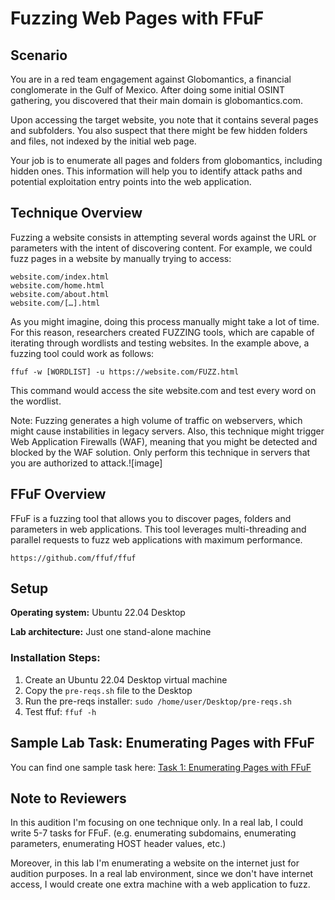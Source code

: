 # Fuzzing Web Pages with FFuF

## Scenario
You are in a red team engagement against Globomantics, a financial conglomerate in the Gulf of Mexico. After doing some initial OSINT gathering, you discovered that their main domain is globomantics.com. 

Upon accessing the target website, you note that it contains several pages and subfolders. You also suspect that there might be few hidden folders and files, not indexed by the initial web page.

Your job is to enumerate all pages and folders from globomantics, including hidden ones. This information will help you to identify attack paths and potential exploitation entry points into the web application. 

## Technique Overview
Fuzzing a website consists in attempting several words against the URL or parameters with the intent of discovering content. 
For example, we could fuzz pages in a website by manually trying to access:
```
website.com/index.html
website.com/home.html
website.com/about.html
website.com/[…].html
```

As you might imagine, doing this process manually might take a lot of time. For this reason, researchers created FUZZING tools, which are capable of iterating through wordlists and testing websites.
In the example above, a fuzzing tool could work as follows:
```
ffuf -w [WORDLIST] -u https://website.com/FUZZ.html
```

This command would access the site website.com and test every word on the wordlist.

Note: Fuzzing generates a high volume of traffic on webservers, which might cause instabilities in legacy servers. Also, this technique might trigger Web Application Firewalls (WAF), meaning that you might be detected and blocked by the WAF solution. Only perform this technique in servers that you are authorized to attack.![image]

## FFuF Overview
FFuF is a fuzzing tool that allows you to discover pages, folders and parameters in web applications. This tool leverages multi-threading and parallel requests to fuzz web applications with maximum performance.
```
https://github.com/ffuf/ffuf
```

## Setup
**Operating system:** Ubuntu 22.04 Desktop

**Lab architecture:** Just one stand-alone machine



### Installation Steps:
1) Create an Ubuntu 22.04 Desktop virtual machine
3) Copy the `pre-reqs.sh` file to the Desktop
2) Run the pre-reqs installer: `sudo /home/user/Desktop/pre-reqs.sh`
3) Test ffuf: `ffuf -h`


## Sample Lab Task: Enumerating Pages with FFuF

You can find one sample task here: [Task 1: Enumerating Pages with FFuF](task1.md)



## Note to Reviewers

In this audition I'm focusing on one technique only. In a real lab, I could write 5-7 tasks for FFuF. (e.g. enumerating subdomains, enumerating parameters, enumerating HOST header values, etc.)

Moreover, in this lab I'm enumerating a website on the internet just for audition purposes. In a real lab environment,  since we don't have internet access, I would create one extra machine with a web application to fuzz.
